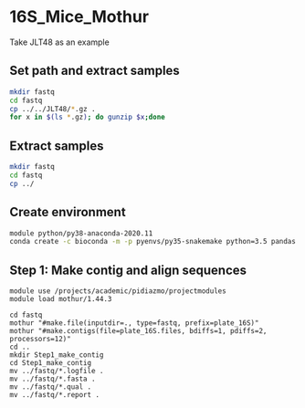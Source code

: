 # 16S_Mice_Mothur
Take JLT48 as an example
## Set path and extract samples 
```bash
mkdir fastq
cd fastq 
cp ../../JLT48/*.gz .
for x in $(ls *.gz); do gunzip $x;done
```
## Extract samples
```bash
mkdir fastq
cd fastq 
cp ../
```
## Create environment
```bash
module python/py38-anaconda-2020.11
conda create -c bioconda -m -p pyenvs/py35-snakemake python=3.5 pandas snakemake
```
## Step 1: Make contig and align sequences
```
module use /projects/academic/pidiazmo/projectmodules
module load mothur/1.44.3

cd fastq
mothur "#make.file(inputdir=., type=fastq, prefix=plate_16S)"
mothur "#make.contigs(file=plate_16S.files, bdiffs=1, pdiffs=2, processors=12)"
cd ..
mkdir Step1_make_contig
cd Step1_make_contig
mv ../fastq/*.logfile .
mv ../fastq/*.fasta .
mv ../fastq/*.qual .
mv ../fastq/*.report .
```
